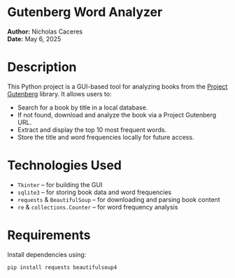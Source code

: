 # Gutenberg Word Analyzer

**Author:** Nicholas Caceres  
**Date:** May 6, 2025

# Description

This Python project is a GUI-based tool for analyzing books from the [Project Gutenberg](https://www.gutenberg.org/) library. It allows users to:

- Search for a book by title in a local database.
- If not found, download and analyze the book via a Project Gutenberg URL.
- Extract and display the top 10 most frequent words.
- Store the title and word frequencies locally for future access.

# Technologies Used

- `Tkinter` – for building the GUI
- `sqlite3` – for storing book data and word frequencies
- `requests` & `BeautifulSoup` – for downloading and parsing book content
- `re` & `collections.Counter` – for word frequency analysis

# Requirements

Install dependencies using:

```bash
pip install requests beautifulsoup4
